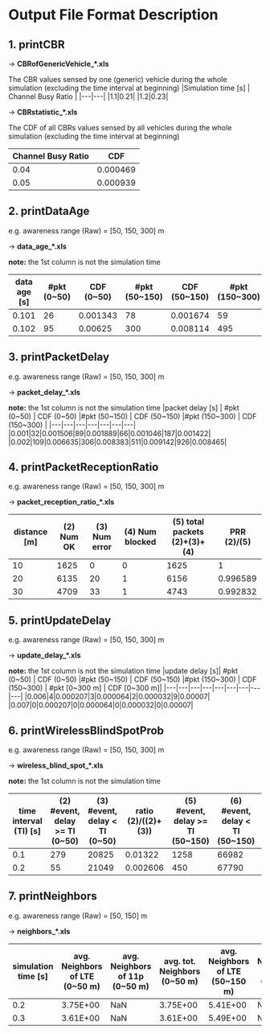 
# Output File Format Description
## 1. printCBR

-> **CBRofGenericVehicle_*.xls**

The CBR values sensed by one (generic) vehicle during the whole simulation (excluding the time interval at beginning)
|Simulation time [s] | Channel Busy Ratio |
|---|---|
|1.1|0.21|
|1.2|0.23|

-> **CBRstatistic_*.xls**

The CDF of all CBRs values sensed by all vehicles during the whole simulation (excluding the time interval at beginning)

| Channel Busy Ratio | CDF |
|---|---|
|0.04|0.000469|
|0.05|0.000939|

## 2. printDataAge
e.g. awareness range (Raw) = [50, 150, 300] m

-> **data_age_*.xls**

**note:** the 1st column is not the simulation time

|data age [s] | #pkt (0~50) | CDF (0~50) |#pkt (50~150) | CDF (50~150) |#pkt (150~300) | CDF (150~300) |
|---|---|---|---|---|---|---|
|0.101|26|0.001343|78|0.001674|59|0.000945|163|0.00127|
|0.102|95|0.00625|300|0.008114|495|0.008878|890|0.008204|


## 3. printPacketDelay
e.g. awareness range (Raw) = [50, 150, 300] m

-> **packet_delay_*.xls**

**note:** the 1st column is not the simulation time
|packet delay [s] | #pkt (0~50) | CDF (0~50) |#pkt (50~150) | CDF (50~150) |#pkt (150~300) | CDF (150~300) |
|---|---|---|---|---|---|---|
|0.001|32|0.001506|89|0.001889|66|0.001046|187|0.001422|
|0.002|109|0.006635|306|0.008383|511|0.009142|926|0.008465|

## 4. printPacketReceptionRatio
e.g. awareness range (Raw) = [50, 150, 300] m

-> **packet_reception_ratio_*.xls**

|distance [m] | (2) Num OK | (3) Num error | (4) Num blocked | (5) total packets (2)+(3)+(4)| PRR (2)/(5)|
|---|---|---|---|---|---|
|10|1625|0|0|1625|1|
|20|6135|20|1|6156|0.996589|
|30|4709|33|1|4743|0.992832|

## 5. printUpdateDelay
e.g. awareness range (Raw) = [50, 150, 300] m

-> **update_delay_*.xls**

**note:** the 1st column is not the simulation time
|update delay [s]| #pkt (0~50) | CDF (0~50) |#pkt (50~150) | CDF (50~150) |#pkt (150~300) | CDF (150~300) | #pkt [0~300 m] | CDF [0~300 m]|
|---|---|---|---|---|---|---|---|---|
|0.006|4|0.000207|3|0.000064|2|0.000032|9|0.00007|
|0.007|0|0.000207|0|0.000064|0|0.000032|0|0.00007|

## 6. printWirelessBlindSpotProb
e.g. awareness range (Raw) = [50, 150, 300] m

-> **wireless_blind_spot_*.xls**

**note:** the 1st column is not the simulation time

|time interval (TI) [s]|(2) #event, delay >= TI (0~50)|(3) #event, delay < TI (0~50)|ratio (2)/((2)+(3))|(5) #event, delay >= TI (50~150)|(6) #event, delay < TI (50~150)|ratio (5)/((5)+(6)) |(8) #event, delay >= TI (150~300)|(9) #event, delay < TI (150~300)|ratio (8)/((8)+(9))|
|---|---|---|---|---|---|---|---|---|---|
|0.1|279|20825|0.01322|1258|66982|0.018435|5730|128902|0.04256|
|0.2|55|21049|0.002606|450|67790|0.006594|3280|131352|0.024363|

## 7. printNeighbors
e.g. awareness range (Raw) = [50, 150] m

-> **neighbors_*.xls**

|simulation time [s] | avg. Neighbors of LTE (0~50 m) | avg. Neighbors of 11p (0~50 m) | avg. tot. Neighbors (0~50 m) | avg. Neighbors of LTE (50~150 m) | avg. Neighbors of 11p (50~150 m) | avg. tot. Neighbors (50~150 m) |
|---|---|---|---|---|---|---|
0.2|3.75E+00|NaN|3.75E+00|5.41E+00|NaN|5.41E+00|
0.3|3.61E+00|NaN|3.61E+00|5.49E+00|NaN|5.49E+00|



